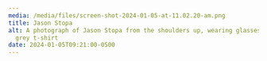 ```yaml
---
media: /media/files/screen-shot-2024-01-05-at-11.02.20-am.png
title: Jason Stopa
alt: A photograph of Jason Stopa from the shoulders up, wearing glasses and a
  grey t-shirt
date: 2024-01-05T09:21:00-0500
---
```

